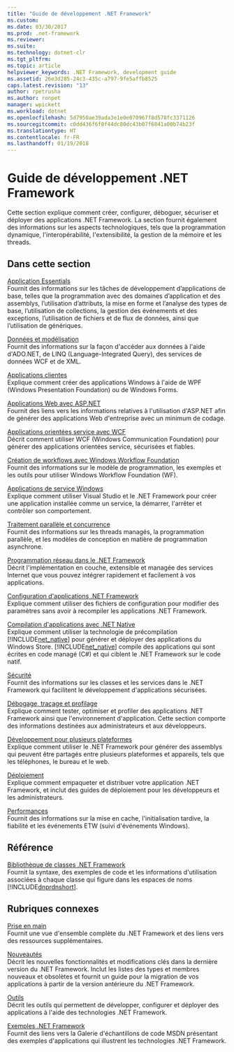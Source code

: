 ```yaml
---
title: "Guide de développement .NET Framework"
ms.custom: 
ms.date: 03/30/2017
ms.prod: .net-framework
ms.reviewer: 
ms.suite: 
ms.technology: dotnet-clr
ms.tgt_pltfrm: 
ms.topic: article
helpviewer_keywords: .NET Framework, development guide
ms.assetid: 26e3d285-24c3-435c-a797-9fe5affb8525
caps.latest.revision: "13"
author: rpetrusha
ms.author: ronpet
manager: wpickett
ms.workload: dotnet
ms.openlocfilehash: 5d7950ae39ada3e1e0e070967f8d578fc3371126
ms.sourcegitcommit: c0dd436f6f8f44dc80dc43b07f6841a00b74b23f
ms.translationtype: HT
ms.contentlocale: fr-FR
ms.lasthandoff: 01/19/2018
---
```

# <a name="net-framework-development-guide"></a>Guide de développement .NET Framework
Cette section explique comment créer, configurer, déboguer, sécuriser et déployer des applications .NET Framework. La section fournit également des informations sur les aspects technologiques, tels que la programmation dynamique, l'interopérabilité, l'extensibilité, la gestion de la mémoire et les threads.  
  
## <a name="in-this-section"></a>Dans cette section  
 [Application Essentials](../../docs/standard/application-essentials.md)  
 Fournit des informations sur les tâches de développement d’applications de base, telles que la programmation avec des domaines d’application et des assemblys, l’utilisation d’attributs, la mise en forme et l’analyse des types de base, l’utilisation de collections, la gestion des événements et des exceptions, l’utilisation de fichiers et de flux de données, ainsi que l’utilisation de génériques.  
  
 [Données et modélisation](../../docs/framework/data/index.md)  
 Fournit des informations sur la façon d'accéder aux données à l'aide d'ADO.NET, de LINQ (Language-Integrated Query), des services de données WCF et de XML.  
  
 [Applications clientes](../../docs/framework/develop-client-apps.md)  
 Explique comment créer des applications Windows à l'aide de WPF (Windows Presentation Foundation) ou de Windows Forms.  
  
 [Applications Web avec ASP.NET](../../docs/framework/develop-web-apps-with-aspnet.md)  
 Fournit des liens vers les informations relatives à l'utilisation d'ASP.NET afin de générer des applications Web d'entreprise avec un minimum de codage.  
  
 [Applications orientées service avec WCF](../../docs/framework/wcf/index.md)  
 Décrit comment utiliser WCF (Windows Communication Foundation) pour générer des applications orientées service, sécurisées et fiables.  
  
 [Création de workflows avec Windows Workflow Foundation](windows-workflow-foundation/index.md)     
 Fournit des informations sur le modèle de programmation, les exemples et les outils pour utiliser Windows Workflow Foundation (WF).  

 [Applications de service Windows](../../docs/framework/windows-services/index.md)  
 Explique comment utiliser Visual Studio et le .NET Framework pour créer une application installée comme un service, la démarrer, l'arrêter et contrôler son comportement.  
  
 [Traitement parallèle et concurrence](../../docs/standard/parallel-processing-and-concurrency.md)  
 Fournit des informations sur les threads managés, la programmation parallèle, et les modèles de conception en matière de programmation asynchrone.  
  
 [Programmation réseau dans le .NET Framework](../../docs/framework/network-programming/index.md)  
 Décrit l'implémentation en couche, extensible et managée des services Internet que vous pouvez intégrer rapidement et facilement à vos applications.  
  
 [Configuration d'applications .NET Framework](configure-apps/index.md)    
 Explique comment utiliser des fichiers de configuration pour modifier des paramètres sans avoir à recompiler les applications .NET Framework.  
  
 [Compilation d'applications avec .NET Native](../../docs/framework/net-native/index.md)  
 Explique comment utiliser la technologie de précompilation [!INCLUDE[net_native](../../includes/net-native-md.md)] pour générer et déployer des applications du Windows Store. [!INCLUDE[net_native](../../includes/net-native-md.md)] compile des applications qui sont écrites en code managé (C#) et qui ciblent le .NET Framework sur le code natif.  
  
 [Sécurité](../../docs/standard/security/index.md)  
 Fournit des informations sur les classes et les services dans le .NET Framework qui facilitent le développement d'applications sécurisées.  
  
 [Débogage, traçage et profilage](../../docs/framework/debug-trace-profile/index.md)  
 Explique comment tester, optimiser et profiler des applications .NET Framework ainsi que l'environnement d'application. Cette section comporte des informations destinées aux administrateurs et aux développeurs.  
  
 [Développement pour plusieurs plateformes](../../docs/standard/cross-platform/index.md)  
 Explique comment utiliser le .NET Framework pour générer des assemblys qui peuvent être partagés entre plusieurs plateformes et appareils, tels que les téléphones, le bureau et le web.  
  
 [Déploiement](../../docs/framework/deployment/index.md)  
 Explique comment empaqueter et distribuer votre application .NET Framework, et inclut des guides de déploiement pour les développeurs et les administrateurs.  
  
 [Performances](../../docs/framework/performance/index.md)  
 Fournit des informations sur la mise en cache, l'initialisation tardive, la fiabilité et les événements ETW (suivi d'événements Windows).  
  
 <!--zz [Advanced Reading for the .NET Framework](http://msdn.microsoft.com/library/faae8083-fecb-4514-b133-b0a5a32a7c3c)  
 Provides information about advanced development tasks and techniques in the .NET Framework, including extensibility, interoperability, and reflection. Also includes the reference topics for unmanaged APIs that can be used by managed apps, such as runtime hosts, compilers, disassemblers, debuggers, and profilers.  --> 
  
## <a name="reference"></a>Référence  
 [Bibliothèque de classes .NET Framework](/dotnet/api/?view=netframework-4.7)  
 Fournit la syntaxe, des exemples de code et les informations d'utilisation associées à chaque classe qui figure dans les espaces de noms [!INCLUDE[dnprdnshort](../../includes/dnprdnshort-md.md)].  
  
## <a name="related-sections"></a>Rubriques connexes  
 [Prise en main](../../docs/framework/get-started/index.md)  
 Fournit une vue d'ensemble complète du .NET Framework et des liens vers des ressources supplémentaires.  
  
 [Nouveautés](../../docs/framework/whats-new/index.md)  
 Décrit les nouvelles fonctionnalités et modifications clés dans la dernière version du .NET Framework. Inclut les listes des types et membres nouveaux et obsolètes et fournit un guide pour la migration de vos applications à partir de la version antérieure du .NET Framework.  
  
 [Outils](../../docs/framework/tools/index.md)  
 Décrit les outils qui permettent de développer, configurer et déployer des applications à l'aide des technologies .NET Framework.  
  
 [Exemples .NET Framework](http://msdn.microsoft.com/library/177055f8-4a1f-43e7-aee6-995c196079b1)  
 Fournit des liens vers la Galerie d'échantillons de code MSDN présentant des exemples d'applications qui illustrent les technologies .NET Framework.
